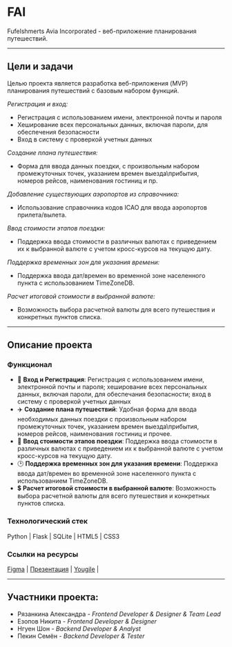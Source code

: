# FAI
Fufelshmerts Avia Incorporated - веб-приложение планирования путешествий.

---

## Цели и задачи
Целью проекта является разработка веб-приложения (MVP) планирования путешествий с базовым набором функций.

_Регистрация и вход:_
  - Регистрация с использованием имени, электронной почты и пароля
  - Хеширование всех персональных данных, включая пароли, для обеспечения безопасности
  - Вход в систему с проверкой учетных данных

_Создание плана путешествия:_
  - Форма для ввода данных поездки, с произвольным набором промежуточных точек, указанием времен выезда\прибытия, номеров рейсов, наименования гостиниц и пр.

_Добавление существующих аэропортов из справочника:_
   - Использование справочника кодов ICAO для ввода аэропортов прилета/вылета.

_Ввод стоимости этапов поездки:_
   - Поддержка ввода стоимости в различных валютах с приведением их к выбранной валюте с учетом кросс-курсов на текущую дату.

_Поддержка временных зон для указания времени:_
   - Поддержка ввода дат/времен во временной зоне населенного пункта с использованием TimeZoneDB.

_Расчет итоговой стоимости в выбранной валюте:_
   - Возможность выбора расчетной валюты для всего путешествия и конкретных пунктов списка.

---

## Описание проекта
### Функционал
- 🔑 __Вход и Регистрация__: Регистрация с использованием имени, электронной почты и пароля; хеширование всех персональных данных, включая пароли, для обеспечания безопасности; вход в систему с проверкой учетных данных
- ✈️ __Создание плана путешествий__: Удобная форма для ввода необходимых данных поездки с произвольным набором промежуточных точек, указанием времен выезда\прибытия, номеров рейсов, наименования гостиниц и прочее.
- 💸 __Ввод стоимости этапов поездки__: Поддержка ввода стоимости в различных валютах с приведением их к выбранной валюте с учетом кросс-курсов на текущую дату.
- 🕑 __Поддержка временных зон для указания времени__: Поддержка ввода дат/времен во временной зоне населенного пункта с использованием TimeZoneDB.
- 💲 __Расчет итоговой стоимости в выбранной валюте__: Возможность выбора расчетной валюты для всего путешествия и конкретных пунктов списка.

### Технологический стек
Python | Flask | SQLite | HTML5 | CSS3

### Ссылки на ресурсы
[Figma](https://www.figma.com/design/gRoHqLeDupp6WDbgvQ3Yrx/FAI?t=DbBHf71RhbaD89Zw-1) | 
[Презентация](https://www.figma.com/slides/wDZaNnmqhVw6CxXCFS1MJg/FAI-view?node-id=1-1985&t=OcOIw9RlqCBKv1uU-1) | 
[Yougile](https://ru.yougile.com/team/9afc33d5d7f0/FAI#FAI-13) | 

---

## Участники проекта:
  - Рязанкина Александра - _Frontend Developer & Designer & Team Lead_
  - Езопов Никита - _Frontend Developer & Designer_
  - Нгуен Шон - _Backend Developer & Analyst_
  - Пекин Семён - _Backend Developer & Tester_


